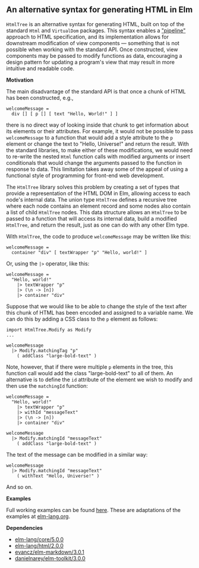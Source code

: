 ## An alternative syntax for generating HTML in Elm

`HtmlTree` is an alternative syntax for generating HTML, built on top of the
standard `Html` and `VirtualDom` packages. This syntax enables a
["pipeline"](https://en.wikipedia.org/wiki/Pipeline_%28software%29)
approach to HTML specification, and its implementation allows for downstream
modification of view components — something that is not possible when working
with the standard API. Once constructed, view components may be passed to modify
functions as data, encouraging a design pattern for updating a program's view
that may result in more intuitive and readable code.

__Motivation__

The main disadvantage of the standard API is that once a chunk of HTML has been
constructed, e.g.,

    welcomeMessage =
      div [] [ p [] [ text "Hello, World!" ] ]

there is no direct way of looking inside that chunk to get information about its
elements or their attributes. For example, it would not be possible to pass
`welcomeMessage` to a function that would add a style attribute to the `p`
element or change the text to "Hello, Universe!" and return the result. With the
standard libraries, to make either of these modifications, we would need to
re-write the nested `Html` function calls with modified arguments or insert
conditionals that would change the arguments passed to the function in response
to data. This limitation takes away some of the appeal of using a functional
style of programming for front-end web development.

The `HtmlTree` library solves this problem by creating a set of types that
provide a representation of the HTML DOM in Elm, allowing access to each node's
internal data. The union type `HtmlTree` defines a recursive tree where each
node contains an element record and some nodes also contain a list of child
`HtmlTree` nodes. This data structure allows an `HtmlTree` to be passed to a
function that will access its internal data, build a modified `HtmlTree`, and
return the result, just as one can do with any other Elm type.

With `HtmlTree`, the code to produce `welcomeMessage` may be written like this:

    welcomeMessage =
      container "div" [ textWrapper "p" "Hello, world!" ]

Or, using the `|>` operator, like this:

    welcomeMessage =
      "Hello, world!"
        |> textWrapper "p"
        |> (\n -> [n])
        |> container "div"

Suppose that we would like to be able to change the style of the text after this
chunk of HTML has been encoded and assigned to a variable name. We can do this
by adding a CSS class to the `p` element as follows:

    import HtmlTree.Modify as Modify
    ...

    welcomeMessage
      |> Modify.matchingTag "p"
        ( addClass "large-bold-text" )

Note, however, that if there were multiple `p` elements in the tree, this
function call would add the class "large-bold-text" to all of them. An
alternative is to define the `id` attribute of the element we wish to modify and
then use the `matchingId` function:

    welcomeMessage =
      "Hello, world!"
        |> textWrapper "p"
        |> withId "messageText"
        |> (\n -> [n])
        |> container "div"

    welcomeMessage
      |> Modify.matchingId "messageText"
        ( addClass "large-bold-text" )

The text of the message can be modified in a similar way:

    welcomeMessage
      |> Modify.matchingId "messageText"
        ( withText "Hello, Universe!" )

And so on.

__Examples__

Full working examples can be found
[here](https://github.com/danielnarey/elm-html-tree/tree/master/examples). These are adaptations of the examples at [elm-lang.org](http://elm-lang.org/examples).

__Dependencies__
- [elm-lang/core/5.0.0](http://package.elm-lang.org/packages/elm-lang/core/5.0.0)
- [elm-lang/html/2.0.0](http://package.elm-lang.org/packages/elm-lang/html/2.0.0)
- [evancz/elm-markdown/3.0.1](http://package.elm-lang.org/packages/evancz/elm-markdown/3.0.1)
- [danielnarey/elm-toolkit/3.0.0](http://package.elm-lang.org/packages/danielnarey/elm-toolkit/2.0.0)
